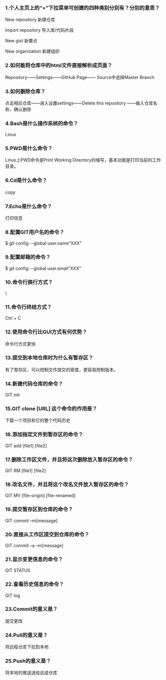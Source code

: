 ### 1.个人主页上的“+”下拉菜单可创建的四种类别分别有？分别的意思？

New repository 新建仓库

Import repository 导入库/代码片段

New gist 新要点

New organization 新建组织

### 2.如何能将仓库中的html文件直接解析成页面？

Repository——Settings——GitHub Page—— Source中选择Master Branch

### 3.如何删除仓库？

点击相应仓库——进入设置settings——Delete this repository ——输入仓库名称，确认删除

### 4.Bash是什么操作系统的命令？

Linux

### 5.PWD是什么命令？

Linus上PWD命令是Print Working Directory的缩写，基本功能是打印当前的工作目录。

### 6.Cd是什么命令？

copy　

### 7.Echo是什么命令？

打印信息

### 8.配置GIT用户名的命令？

$ git config --global user.name"XXX"

### 9.配置邮箱的命令？

$ git config --global user.email"XXX"

### 10.命令行换行方式？

\

### 11.命令行终结方式？

Ctrl + C

### 12.使用命令行比GUI方式有何优势？

命令行方式更快

### 13.提交到本地仓库时为什么有暂存区？

有了暂存区，可以控制文件提交的密度，更容易控制版本。

### 14.新建代码仓库的命令？

GIT init

### 15.GIT clone [URL] 这个命令的作用是？

下载一个项目和它的整个代码历史

### 16.添加指定文件到暂存区的命令？

GIT add [file1] [file2]

### 17.删除工作区文件，并且将这次删除放入暂存区的命令？

GIT RM [file1] [file2]

### 18.改名文件，并且将这个改名文件放入暂存区的命令？

GIT MV [file-origin] [file-renamed]

### 19.提交暂存区到仓库的命令？

GIT commit –m[message]

### 20.直接从工作区提交到仓库的命令？

GIT commit –a –m[message]

### 21.显示变更信息的命令？

GIT STATUS

### 22.查看历史信息的命令？

GIT log

### 23.Commit的意义是？

提交更改

### 24.Pull的意义是？

将远程仓库下拉到本地

### 25.Push的意义是？

将本地的推送送给远成仓库
